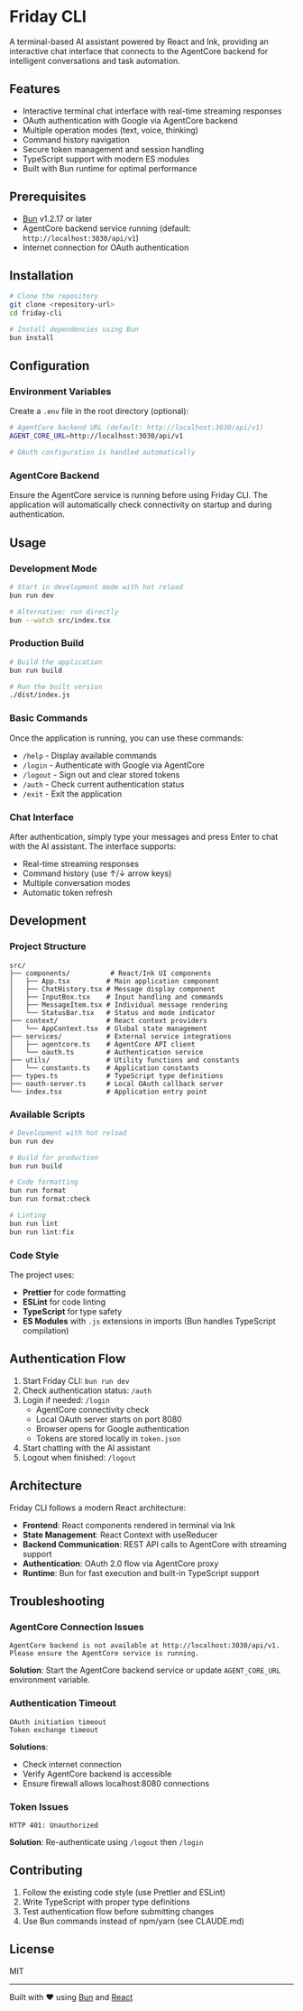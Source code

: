 # Friday CLI

A terminal-based AI assistant powered by React and Ink, providing an interactive chat interface that connects to the AgentCore backend for intelligent conversations and task automation.

## Features

- Interactive terminal chat interface with real-time streaming responses
- OAuth authentication with Google via AgentCore backend
- Multiple operation modes (text, voice, thinking)
- Command history navigation
- Secure token management and session handling
- TypeScript support with modern ES modules
- Built with Bun runtime for optimal performance

## Prerequisites

- [Bun](https://bun.sh) v1.2.17 or later
- AgentCore backend service running (default: `http://localhost:3030/api/v1`)
- Internet connection for OAuth authentication

## Installation

```bash
# Clone the repository
git clone <repository-url>
cd friday-cli

# Install dependencies using Bun
bun install
```

## Configuration

### Environment Variables

Create a `.env` file in the root directory (optional):

```bash
# AgentCore backend URL (default: http://localhost:3030/api/v1)
AGENT_CORE_URL=http://localhost:3030/api/v1

# OAuth configuration is handled automatically
```

### AgentCore Backend

Ensure the AgentCore service is running before using Friday CLI. The application will automatically check connectivity on startup and during authentication.

## Usage

### Development Mode

```bash
# Start in development mode with hot reload
bun run dev

# Alternative: run directly
bun --watch src/index.tsx
```

### Production Build

```bash
# Build the application
bun run build

# Run the built version
./dist/index.js
```

### Basic Commands

Once the application is running, you can use these commands:

- `/help` - Display available commands
- `/login` - Authenticate with Google via AgentCore
- `/logout` - Sign out and clear stored tokens
- `/auth` - Check current authentication status
- `/exit` - Exit the application

### Chat Interface

After authentication, simply type your messages and press Enter to chat with the AI assistant. The interface supports:

- Real-time streaming responses
- Command history (use ↑/↓ arrow keys)
- Multiple conversation modes
- Automatic token refresh

## Development

### Project Structure

```
src/
├── components/          # React/Ink UI components
│   ├── App.tsx         # Main application component
│   ├── ChatHistory.tsx # Message display component
│   ├── InputBox.tsx    # Input handling and commands
│   ├── MessageItem.tsx # Individual message rendering
│   └── StatusBar.tsx   # Status and mode indicator
├── context/            # React context providers
│   └── AppContext.tsx  # Global state management
├── services/           # External service integrations
│   ├── agentcore.ts    # AgentCore API client
│   └── oauth.ts        # Authentication service
├── utils/              # Utility functions and constants
│   └── constants.ts    # Application constants
├── types.ts            # TypeScript type definitions
├── oauth-server.ts     # Local OAuth callback server
└── index.tsx           # Application entry point
```

### Available Scripts

```bash
# Development with hot reload
bun run dev

# Build for production
bun run build

# Code formatting
bun run format
bun run format:check

# Linting
bun run lint
bun run lint:fix
```

### Code Style

The project uses:
- **Prettier** for code formatting
- **ESLint** for code linting
- **TypeScript** for type safety
- **ES Modules** with `.js` extensions in imports (Bun handles TypeScript compilation)

## Authentication Flow

1. Start Friday CLI: `bun run dev`
2. Check authentication status: `/auth`
3. Login if needed: `/login`
   - AgentCore connectivity check
   - Local OAuth server starts on port 8080
   - Browser opens for Google authentication
   - Tokens are stored locally in `token.json`
4. Start chatting with the AI assistant
5. Logout when finished: `/logout`

## Architecture

Friday CLI follows a modern React architecture:

- **Frontend**: React components rendered in terminal via Ink
- **State Management**: React Context with useReducer
- **Backend Communication**: REST API calls to AgentCore with streaming support
- **Authentication**: OAuth 2.0 flow via AgentCore proxy
- **Runtime**: Bun for fast execution and built-in TypeScript support

## Troubleshooting

### AgentCore Connection Issues

```
AgentCore backend is not available at http://localhost:3030/api/v1.
Please ensure the AgentCore service is running.
```

**Solution**: Start the AgentCore backend service or update `AGENT_CORE_URL` environment variable.

### Authentication Timeout

```
OAuth initiation timeout
Token exchange timeout
```

**Solutions**:
- Check internet connection
- Verify AgentCore backend is accessible
- Ensure firewall allows localhost:8080 connections

### Token Issues

```
HTTP 401: Unauthorized
```

**Solution**: Re-authenticate using `/logout` then `/login`

## Contributing

1. Follow the existing code style (use Prettier and ESLint)
2. Write TypeScript with proper type definitions
3. Test authentication flow before submitting changes
4. Use Bun commands instead of npm/yarn (see CLAUDE.md)

## License

MIT

---

Built with ❤️ using [Bun](https://bun.sh) and [React](https://react.dev)
